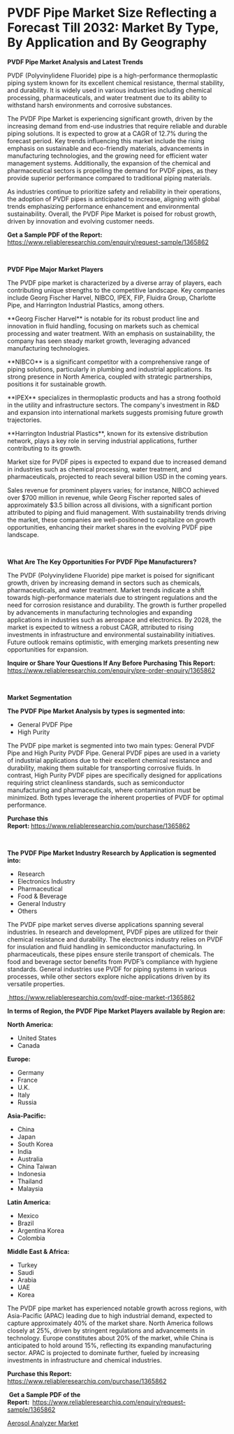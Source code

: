 <p><h1>PVDF Pipe Market Size Reflecting a Forecast Till 2032: Market By Type, By Application and By Geography</h1></p><p><strong>PVDF Pipe Market Analysis and Latest Trends</strong></p>
<p><p>PVDF (Polyvinylidene Fluoride) pipe is a high-performance thermoplastic piping system known for its excellent chemical resistance, thermal stability, and durability. It is widely used in various industries including chemical processing, pharmaceuticals, and water treatment due to its ability to withstand harsh environments and corrosive substances.</p><p>The PVDF Pipe Market is experiencing significant growth, driven by the increasing demand from end-use industries that require reliable and durable piping solutions. It is expected to grow at a CAGR of 12.7% during the forecast period. Key trends influencing this market include the rising emphasis on sustainable and eco-friendly materials, advancements in manufacturing technologies, and the growing need for efficient water management systems. Additionally, the expansion of the chemical and pharmaceutical sectors is propelling the demand for PVDF pipes, as they provide superior performance compared to traditional piping materials.</p><p>As industries continue to prioritize safety and reliability in their operations, the adoption of PVDF pipes is anticipated to increase, aligning with global trends emphasizing performance enhancement and environmental sustainability. Overall, the PVDF Pipe Market is poised for robust growth, driven by innovation and evolving customer needs.</p></p>
<p><strong>Get a Sample PDF of the Report:&nbsp;</strong> <a href="https://www.reliableresearchiq.com/enquiry/request-sample/1365862?utm_campaign=3026&utm_medium=2&utm_source=Github&utm_content=ia&utm_term=22032025&utm_id=pvdf-pipe">https://www.reliableresearchiq.com/enquiry/request-sample/1365862</a></p>
<p>&nbsp;</p>
<p><strong>PVDF Pipe Major Market Players</strong></p>
<p><p>The PVDF pipe market is characterized by a diverse array of players, each contributing unique strengths to the competitive landscape. Key companies include Georg Fischer Harvel, NIBCO, IPEX, FIP, Fluidra Group, Charlotte Pipe, and Harrington Industrial Plastics, among others.</p><p>**Georg Fischer Harvel** is notable for its robust product line and innovation in fluid handling, focusing on markets such as chemical processing and water treatment. With an emphasis on sustainability, the company has seen steady market growth, leveraging advanced manufacturing technologies.</p><p>**NIBCO** is a significant competitor with a comprehensive range of piping solutions, particularly in plumbing and industrial applications. Its strong presence in North America, coupled with strategic partnerships, positions it for sustainable growth. </p><p>**IPEX** specializes in thermoplastic products and has a strong foothold in the utility and infrastructure sectors. The company's investment in R&D and expansion into international markets suggests promising future growth trajectories.</p><p>**Harrington Industrial Plastics**, known for its extensive distribution network, plays a key role in serving industrial applications, further contributing to its growth. </p><p>Market size for PVDF pipes is expected to expand due to increased demand in industries such as chemical processing, water treatment, and pharmaceuticals, projected to reach several billion USD in the coming years. </p><p>Sales revenue for prominent players varies; for instance, NIBCO achieved over $700 million in revenue, while Georg Fischer reported sales of approximately $3.5 billion across all divisions, with a significant portion attributed to piping and fluid management. With sustainability trends driving the market, these companies are well-positioned to capitalize on growth opportunities, enhancing their market shares in the evolving PVDF pipe landscape.</p></p>
<p>&nbsp;</p>
<p><strong>What Are The Key Opportunities For PVDF Pipe Manufacturers?</strong></p>
<p><p>The PVDF (Polyvinylidene Fluoride) pipe market is poised for significant growth, driven by increasing demand in sectors such as chemicals, pharmaceuticals, and water treatment. Market trends indicate a shift towards high-performance materials due to stringent regulations and the need for corrosion resistance and durability. The growth is further propelled by advancements in manufacturing technologies and expanding applications in industries such as aerospace and electronics. By 2028, the market is expected to witness a robust CAGR, attributed to rising investments in infrastructure and environmental sustainability initiatives. Future outlook remains optimistic, with emerging markets presenting new opportunities for expansion.</p></p>
<p><strong>Inquire or Share Your Questions If Any Before Purchasing This Report:</strong> <a href="https://www.reliableresearchiq.com/enquiry/pre-order-enquiry/1365862?utm_campaign=3026&utm_medium=2&utm_source=Github&utm_content=ia&utm_term=22032025&utm_id=pvdf-pipe">https://www.reliableresearchiq.com/enquiry/pre-order-enquiry/1365862</a></p>
<p>&nbsp;</p>
<p><strong>Market Segmentation</strong></p>
<p><strong>The PVDF Pipe Market Analysis by types is segmented into:</strong></p>
<p><ul><li>General PVDF Pipe</li><li>High Purity</li></ul></p>
<p><p>The PVDF pipe market is segmented into two main types: General PVDF Pipe and High Purity PVDF Pipe. General PVDF pipes are used in a variety of industrial applications due to their excellent chemical resistance and durability, making them suitable for transporting corrosive fluids. In contrast, High Purity PVDF pipes are specifically designed for applications requiring strict cleanliness standards, such as semiconductor manufacturing and pharmaceuticals, where contamination must be minimized. Both types leverage the inherent properties of PVDF for optimal performance.</p></p>
<p><strong>Purchase this Report:&nbsp;</strong><a href="https://www.reliableresearchiq.com/purchase/1365862?utm_campaign=3026&utm_medium=2&utm_source=Github&utm_content=ia&utm_term=22032025&utm_id=pvdf-pipe">https://www.reliableresearchiq.com/purchase/1365862</a></p>
<p>&nbsp;</p>
<p><strong>The PVDF Pipe Market Industry Research by Application is segmented into:</strong></p>
<p><ul><li>Research</li><li>Electronics Industry</li><li>Pharmaceutical</li><li>Food & Beverage</li><li>General Industry</li><li>Others</li></ul></p>
<p><p>The PVDF pipe market serves diverse applications spanning several industries. In research and development, PVDF pipes are utilized for their chemical resistance and durability. The electronics industry relies on PVDF for insulation and fluid handling in semiconductor manufacturing. In pharmaceuticals, these pipes ensure sterile transport of chemicals. The food and beverage sector benefits from PVDF’s compliance with hygiene standards. General industries use PVDF for piping systems in various processes, while other sectors explore niche applications driven by its versatile properties.</p></p>
<p><a href="https://www.reliableresearchiq.com/pvdf-pipe-market-r1365862?utm_campaign=3026&utm_medium=2&utm_source=Github&utm_content=ia&utm_term=22032025&utm_id=pvdf-pipe">&nbsp;https://www.reliableresearchiq.com/pvdf-pipe-market-r1365862</a></p>
<p><strong>In terms of Region, the PVDF Pipe Market Players available by Region are:</strong></p>
<p>
    <p> <strong> North America: </strong>
        <ul>
            <li>United States</li>
            <li>Canada</li>
        </ul>
        </p> 
    <p> <strong> Europe: </strong>
        <ul>
            <li>Germany</li>
            <li>France</li>
            <li>U.K.</li>
            <li>Italy</li>
            <li>Russia</li>
        </ul>
        </p> 
    <p> <strong> Asia-Pacific: </strong>
        <ul>
            <li>China</li>
            <li>Japan</li>
            <li>South Korea</li>
            <li>India</li>
            <li>Australia</li>
            <li>China Taiwan</li>
            <li>Indonesia</li>
            <li>Thailand</li>
            <li>Malaysia</li>
        </ul>
        </p> 
    <p> <strong> Latin America: </strong>
        <ul>
            <li>Mexico</li>
            <li>Brazil</li>
            <li>Argentina Korea</li>
            <li>Colombia</li>
        </ul>
        </p> 
    <p> <strong> Middle East & Africa: </strong>
        <ul>
            <li>Turkey</li>
            <li>Saudi</li>
            <li>Arabia</li>
            <li>UAE</li>
            <li>Korea</li>
        </ul>
    </p>
    </p>
<p><p>The PVDF pipe market has experienced notable growth across regions, with Asia-Pacific (APAC) leading due to high industrial demand, expected to capture approximately 40% of the market share. North America follows closely at 25%, driven by stringent regulations and advancements in technology. Europe constitutes about 20% of the market, while China is anticipated to hold around 15%, reflecting its expanding manufacturing sector. APAC is projected to dominate further, fueled by increasing investments in infrastructure and chemical industries.</p></p>
<p><strong>Purchase this Report: </strong><a href="https://www.reliableresearchiq.com/purchase/1365862?utm_campaign=3026&utm_medium=2&utm_source=Github&utm_content=ia&utm_term=22032025&utm_id=pvdf-pipe">https://www.reliableresearchiq.com/purchase/1365862</a></p>
<p>&nbsp;<strong>Get a Sample PDF of the Report:&nbsp;&nbsp;</strong><a href="https://www.reliableresearchiq.com/enquiry/request-sample/1365862?utm_campaign=3026&utm_medium=2&utm_source=Github&utm_content=ia&utm_term=22032025&utm_id=pvdf-pipe">https://www.reliableresearchiq.com/enquiry/request-sample/1365862</a></p>
<p><strong></strong></p>
<p><p><a href="https://github.com/muhjanaidu/Market-Research-Report-List-1/blob/main/aerosol-analyzer-market.md?utm_campaign=3026&utm_medium=2&utm_source=Github&utm_content=ia&utm_term=22032025&utm_id=pvdf-pipe">Aerosol Analyzer Market</a></p></p>